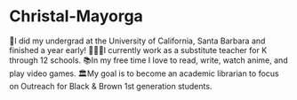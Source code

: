 # Christal-Mayorga

🏫I did my undergrad at the University of California, Santa Barbara and finished a year early!
👩🏻‍🏫I currently work as a substitute teacher for K through 12 schools.
📚In my free time I love to read, write, watch anime, and play video games.
🏛️My goal is to become an academic librarian to focus on Outreach for Black & Brown 1st generation students.
